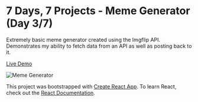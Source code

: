 # 7 Days, 7 Projects - Meme Generator (Day 3/7)

Extremely basic meme generator created using the Imgflip API. Demonstrates my ability to fetch data from an API as well as posting back to it.

[Live Demo](https://jamiejarrettjj.github.io/meme-generator/ "Live Demo")

![Meme Generator](https://i.imgur.com/Cx7g2X5.png)

This project was bootstrapped with [Create React App](https://github.com/facebook/create-react-app "Create React App"). To learn React, check out the [React Documentation](https://reactjs.org/docs/getting-started.html "React Documentation").
